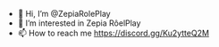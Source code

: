 - 👋 Hi, I’m @ZepiaRolePlay
- 👀 I’m interested in Zepia RôelPlay
- 📫 How to reach me https://discord.gg/Ku2ytteQ2M

<!---
ZepiaRolePlay/ZepiaRolePlay is a ✨ special ✨ repository because its `README.md` (this file) appears on your GitHub profile.
You can click the Preview link to take a look at your changes.
--->
